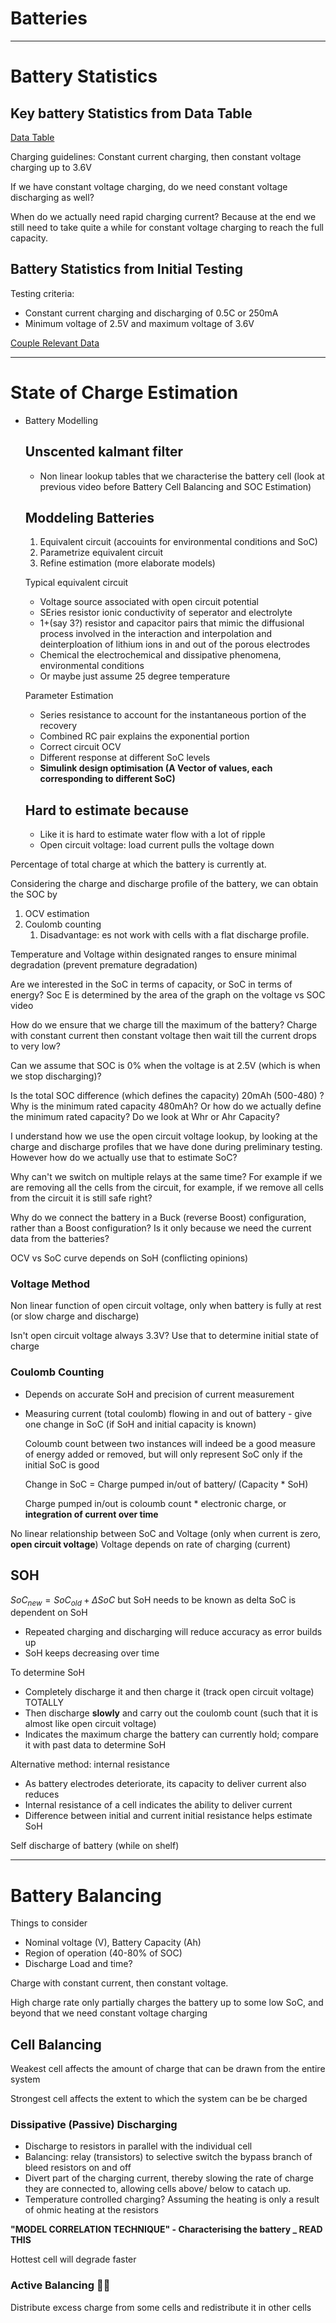 # Batteries

---

# Battery Statistics

## Key battery Statistics from Data Table

[Data Table](Batteries%208f78c407abed451abff6fc5c740e9061/Data%20Table%207e34b73d0088425a82d25aca824f3ff2.csv)

Charging guidelines: Constant current charging, then constant voltage charging up to 3.6V

If we have constant voltage charging, do we need constant voltage discharging as well?

When do we actually need rapid charging current? Because at the end we still need to take quite a while for constant voltage charging to reach the full capacity.

## Battery Statistics from Initial Testing

Testing criteria:

- Constant current charging and discharging of 0.5C or 250mA
- Minimum voltage of 2.5V and maximum voltage of 3.6V

[Couple Relevant Data](Batteries%208f78c407abed451abff6fc5c740e9061/Couple%20Relevant%20Data%20c951c3ae95f34b7c8ca7476f6547319b.csv)

---

# State of Charge Estimation

- Battery Modelling

    ## Unscented kalmant filter

    - Non linear lookup tables that we characterise the battery cell (look at previous video before Battery Cell Balancing and SOC Estimation)

    ## Moddeling Batteries

    1. Equivalent circuit (accouints for environmental conditions and SoC)
    2. Parametrize equivalent circuit
    3. Refine estimation (more elaborate models) 

    Typical equivalent circuit

    - Voltage source associated with open circuit potential
    - SEries resistor ionic conductivity of seperator and electrolyte
    - 1+(say 3?)  resistor and capacitor pairs that mimic the diffusional process involved in the interaction and interpolation and deinterploation of lithium ions in and out of the porous electrodes
    - Chemical the electrochemical and dissipative phenomena, environmental conditions
    - Or maybe just assume 25 degree temperature

    Parameter Estimation 

    - Series resistance to account for the instantaneous portion of the recovery
    - Combined RC pair explains the exponential portion
    - Correct circuit OCV
    - Different response at different SoC levels
    - **Simulink design optimisation (A Vector of values, each corresponding to different SoC)**

    ## Hard to estimate because

    - Like it is hard to estimate water flow with a lot of ripple
    - Open circuit voltage: load current pulls the voltage down

Percentage of total charge at which the battery is currently at.

Considering the charge and discharge profile of the battery, we can obtain the SOC by

1. OCV estimation
2. Coulomb counting
    1. Disadvantage: es not work with cells with a flat discharge profile.

Temperature and Voltage within designated ranges to ensure minimal degradation (prevent premature degradation)

Are we interested in the SoC in terms of capacity, or SoC in terms of energy? Soc E is determined by the area of the graph on the voltage vs SOC video

How do we ensure that we charge till the maximum of the battery? Charge with constant current then constant voltage then wait till the current drops to very low?

Can we assume that SOC is 0% when the voltage is at 2.5V (which is when we stop discharging)?

Is the total SOC difference (which defines the capacity) 20mAh (500-480) ? Why is the minimum rated capacity 480mAh? Or how do we actually define the minimum rated capacity? Do we look at Whr or Ahr Capacity?

I understand how we use the open circuit voltage lookup, by looking at the charge and discharge profiles that we have done during preliminary testing. However how do we actually use that to estimate SoC?

Why can't we switch on multiple relays at the same time? For example if we are removing all the cells from the circuit, for example, if we remove all cells from the circuit it is still safe right?

Why do we connect the battery in a Buck (reverse Boost) configuration, rather than a Boost configuration? Is it only because we need the current data from the batteries?

OCV vs SoC curve depends on SoH (conflicting opinions)

### Voltage Method

Non linear function of open circuit voltage, only when battery is fully at rest (or slow charge and discharge)

Isn't open circuit voltage always 3.3V? Use that to determine initial state of charge

### Coulomb Counting

- Depends on accurate SoH and precision of current measurement
- Measuring current (total coulomb) flowing in and out of battery - give one change in SoC (if SoH and initial capacity is known)

    Coloumb count between two instances will indeed be a good measure of energy added or removed, but will only represent SoC only if the initial SoC is good

    Change in SoC = Charge pumped in/out of battery/ (Capacity * SoH)

    Charge pumped in/out is coloumb count * electronic charge, or **integration of current over time**

No linear relationship between SoC and Voltage (only when current is zero, **open circuit voltage**) Voltage depends on rate of charging (current)

## SOH

$SoC_{new} = SoC_{old} + \Delta SoC$ but SoH needs to be known as delta SoC is dependent on SoH

- Repeated charging and discharging will reduce accuracy as error builds up
- SoH keeps decreasing over time

To determine SoH

- Completely discharge it and then charge it (track open circuit voltage) TOTALLY
- Then discharge **slowly** and carry out the coulomb count (such that it is almost like open circuit voltage)
- Indicates the maximum charge the battery can currently hold; compare it with past data to determine SoH

Alternative method: internal resistance

- As battery electrodes deteriorate, its capacity to deliver current also reduces
- Internal resistance of a cell indicates the ability to deliver current
- Difference between initial and current initial resistance helps estimate SoH

Self discharge of battery (while on shelf)

---

# Battery Balancing

Things to consider

- Nominal voltage (V), Battery Capacity (Ah)
- Region of operation (40-80% of SOC)
- Discharge Load and time?

Charge with constant current, then constant voltage.

High charge rate only partially charges the battery up to some low SoC, and beyond that we need constant voltage charging

## Cell Balancing

Weakest cell affects the amount of charge that can be drawn from the entire system

Strongest cell affects the extent to which the system can be be charged

### Dissipative (Passive) Discharging

- Discharge to resistors in parallel with the individual cell
- Balancing: relay (transistors) to selective switch the bypass branch of bleed resistors on and off
- Divert part of the charging current, thereby slowing the rate of charge they are connected to, allowing cells above/ below to catach up.
- Temperature controlled charging? Assuming the heating is only a result of ohmic heating at the resistors

**"MODEL CORRELATION TECHNIQUE" - Characterising the battery _ READ THIS**

Hottest cell will degrade faster

### Active Balancing 🙅‍♂️

Distribute excess charge from some cells and redistribute it in other cells